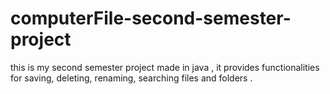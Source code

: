 # computerFile-second-semester-project

this is my second semester project made in java , it provides functionalities for saving, deleting, renaming, searching files and folders .
